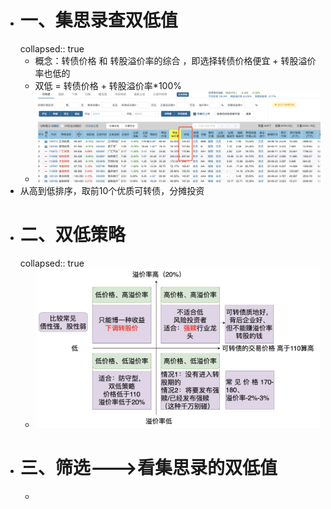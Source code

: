 - # 一、集思录查双低值
  collapsed:: true
	- 概念：转债价格 和 转股溢价率的综合    ，即选择转债价格便宜 + 转股溢价率也低的
	- 双低 = 转债价格 + 转股溢价率*100%
	- ![image.png](../assets/image_1668828440519_0.png)
- 从高到低排序，取前10个优质可转债，分摊投资
- # 二、双低策略
  collapsed:: true
	- ![image.png](../assets/image_1668864665049_0.png)
- # 三、筛选--->看集思录的双低值
	-
